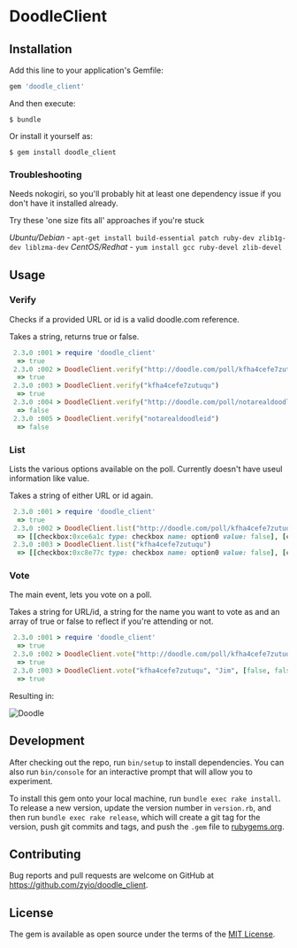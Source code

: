 # DoodleClient

## Installation

Add this line to your application's Gemfile:

```ruby
gem 'doodle_client'
```

And then execute:

    $ bundle

Or install it yourself as:

    $ gem install doodle_client
    
### Troubleshooting

Needs nokogiri, so you'll probably hit at least one dependency issue if you don't have it installed already.

Try these 'one size fits all' approaches if you're stuck

*Ubuntu/Debian* - `apt-get install build-essential patch ruby-dev zlib1g-dev liblzma-dev`
*CentOS/Redhat* - `yum install gcc ruby-devel zlib-devel`

## Usage

### Verify

Checks if a provided URL or id is a valid doodle.com reference.

Takes a string, returns true or false.

```ruby
 2.3.0 :001 > require 'doodle_client'
  => true
 2.3.0 :002 > DoodleClient.verify("http://doodle.com/poll/kfha4cefe7zutuqu")
  => true
 2.3.0 :003 > DoodleClient.verify("kfha4cefe7zutuqu")
  => true
 2.3.0 :004 > DoodleClient.verify("http://doodle.com/poll/notarealdoodleid")
  => false
 2.3.0 :005 > DoodleClient.verify("notarealdoodleid")
  => false
```

### List

Lists the various options available on the poll. Currently doesn't have useul information like value.

Takes a string of either URL or id again.

```ruby
 2.3.0 :001 > require 'doodle_client'
  => true
 2.3.0 :002 > DoodleClient.list("http://doodle.com/poll/kfha4cefe7zutuqu")
  => [[checkbox:0xce6a1c type: checkbox name: option0 value: false], [checkbox:0xce6850 type: checkbox name: option1 value: false], [checkbox:0xce6634 type: checkbox name: option2 value: false], [checkbox:0xce6468 type: checkbox name: option3 value: false]]
 2.3.0 :003 > DoodleClient.list("kfha4cefe7zutuqu")
  => [[checkbox:0xc8e77c type: checkbox name: option0 value: false], [checkbox:0xc8e560 type: checkbox name: option1 value: false], [checkbox:0xc8e344 type: checkbox name: option2 value: false], [checkbox:0xc8e164 type: checkbox name: option3 value: false]]

```

### Vote

The main event, lets you vote on a poll. 

Takes a string for URL/id, a string for the name you want to vote as and an array of true or false to reflect if you're attending or not.

```ruby
 2.3.0 :001 > require 'doodle_client'
  => true
 2.3.0 :002 > DoodleClient.vote("http://doodle.com/poll/kfha4cefe7zutuqu", "Sam", [true, false, true])
  => true
 2.3.0 :003 > DoodleClient.vote("kfha4cefe7zutuqu", "Jim", [false, false, true])
  => true
```

Resulting in:

![Doodle](http://i.imgur.com/fOm7DjG.png)

## Development

After checking out the repo, run `bin/setup` to install dependencies. You can also run `bin/console` for an interactive prompt that will allow you to experiment.

To install this gem onto your local machine, run `bundle exec rake install`. To release a new version, update the version number in `version.rb`, and then run `bundle exec rake release`, which will create a git tag for the version, push git commits and tags, and push the `.gem` file to [rubygems.org](https://rubygems.org).

## Contributing

Bug reports and pull requests are welcome on GitHub at https://github.com/zyio/doodle_client.


## License

The gem is available as open source under the terms of the [MIT License](http://opensource.org/licenses/MIT).

